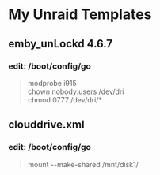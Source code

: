 # My Unraid Templates

## emby_unLockd 4.6.7
### edit: /boot/config/go
> modprobe i915
<br>chown nobody:users /dev/dri
<br>chmod 0777 /dev/dri/*
## clouddrive.xml
### edit: /boot/config/go
> mount --make-shared /mnt/disk1/
